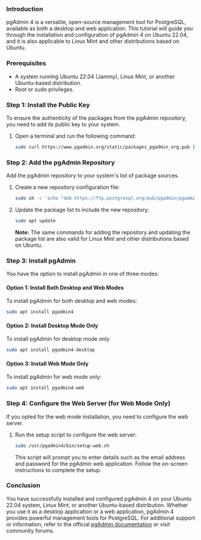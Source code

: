 ### Introduction

pgAdmin 4 is a versatile, open-source management tool for PostgreSQL, available as both a desktop and web application. This tutorial will guide you through the installation and configuration of pgAdmin 4 on Ubuntu 22.04, and it is also applicable to Linux Mint and other distributions based on Ubuntu.

### Prerequisites

- A system running Ubuntu 22.04 (Jammy), Linux Mint, or another Ubuntu-based distribution.
- Root or sudo privileges.

### Step 1: Install the Public Key

To ensure the authenticity of the packages from the pgAdmin repository, you need to add its public key to your system.

1. Open a terminal and run the following command:

   ```bash
   sudo curl https://www.pgadmin.org/static/packages_pgadmin_org.pub | sudo apt-key add
   ```

### Step 2: Add the pgAdmin Repository

Add the pgAdmin repository to your system's list of package sources.

1. Create a new repository configuration file:

   ```bash
   sudo sh -c 'echo "deb https://ftp.postgresql.org/pub/pgadmin/pgadmin4/apt/jammy pgadmin4 main" > /etc/apt/sources.list.d/pgadmin4.list'
   ```

2. Update the package list to include the new repository:

   ```bash
   sudo apt update
   ```

   **Note:** The same commands for adding the repository and updating the package list are also valid for Linux Mint and other distributions based on Ubuntu.

### Step 3: Install pgAdmin

You have the option to install pgAdmin in one of three modes:

#### Option 1: Install Both Desktop and Web Modes

To install pgAdmin for both desktop and web modes:

```bash
sudo apt install pgadmin4
```

#### Option 2: Install Desktop Mode Only

To install pgAdmin for desktop mode only:

```bash
sudo apt install pgadmin4-desktop
```

#### Option 3: Install Web Mode Only

To install pgAdmin for web mode only:

```bash
sudo apt install pgadmin4-web
```

### Step 4: Configure the Web Server (for Web Mode Only)

If you opted for the web mode installation, you need to configure the web server.

1. Run the setup script to configure the web server:

   ```bash
   sudo /usr/pgadmin4/bin/setup-web.sh
   ```

   This script will prompt you to enter details such as the email address and password for the pgAdmin web application. Follow the on-screen instructions to complete the setup.

### Conclusion

You have successfully installed and configured pgAdmin 4 on your Ubuntu 22.04 system, Linux Mint, or another Ubuntu-based distribution. Whether you use it as a desktop application or a web application, pgAdmin 4 provides powerful management tools for PostgreSQL. For additional support or information, refer to the official [pgAdmin documentation](https://www.pgadmin.org/docs/) or visit community forums.
